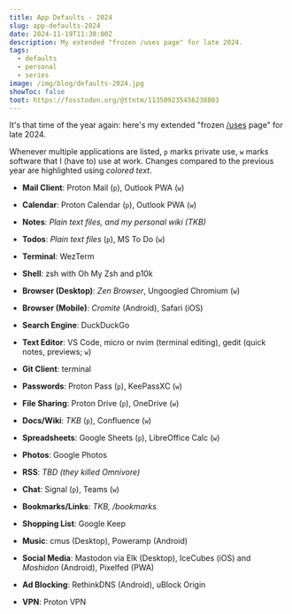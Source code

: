 ```yaml
---
title: App Defaults - 2024
slug: app-defaults-2024
date: 2024-11-19T11:30:00Z
description: My extended "frozen /uses page" for late 2024.
tags:
  - defaults
  - personal
  - series
image: /img/blog/defaults-2024.jpg
showToc: false
toot: https://fosstodon.org/@ttntm/113509235456238803
---
```


It's that time of the year again: here's my extended "frozen [/uses](/uses) page" for late 2024.

Whenever multiple applications are listed, `p` marks private use, `w` marks software that I (have to) use at work. Changes compared to the previous year are highlighted using _colored text_.

- **Mail Client**: Proton Mail (`p`), Outlook PWA (`w`)

- **Calendar**: Proton Calendar (`p`), Outlook PWA (`w`)

- **Notes**: _Plain text files, and my personal wiki (TKB)_

- **Todos**: _Plain text files_ (`p`), MS To Do (`w`)

- **Terminal**: WezTerm

- **Shell**: zsh with Oh My Zsh and p10k

- **Browser (Desktop)**: _Zen Browser_, Ungoogled Chromium (`w`)

- **Browser (Mobile)**: _Cromite_ (Android), Safari (iOS)

- **Search Engine**: DuckDuckGo

- **Text Editor**: VS Code, micro or nvim (terminal editing), gedit (quick notes, previews; `w`)

- **Git Client**: terminal

- **Passwords**: Proton Pass (`p`), KeePassXC (`w`)

- **File Sharing**: Proton Drive (`p`), OneDrive (`w`)

- **Docs/Wiki**: _TKB_ (`p`), Confluence (`w`)

- **Spreadsheets**: Google Sheets (`p`), LibreOffice Calc (`w`)

- **Photos**: Google Photos

- **RSS**: _TBD (they killed Omnivore)_

- **Chat**: Signal (`p`), Teams (`w`)

- **Bookmarks/Links**: _TKB, /bookmarks_

- **Shopping List**: Google Keep

- **Music**: cmus (Desktop), Poweramp (Android)

- **Social Media**: Mastodon via Elk (Desktop), IceCubes (iOS) and _Moshidon_ (Android), Pixelfed (PWA)

- **Ad Blocking**: RethinkDNS (Android), uBlock Origin

- **VPN**: Proton VPN
